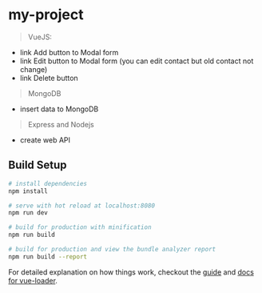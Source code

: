 # my-project

> VueJS: 
+ link Add button to Modal form 
+ link Edit button to Modal form  (you can edit contact but old contact not change) 
+ link Delete button

> MongoDB
+ insert data to MongoDB <if you save success>

> Express and Nodejs
+ create web API

## Build Setup

``` bash
# install dependencies
npm install

# serve with hot reload at localhost:8080
npm run dev

# build for production with minification
npm run build

# build for production and view the bundle analyzer report
npm run build --report
```

For detailed explanation on how things work, checkout the [guide](http://vuejs-templates.github.io/webpack/) and [docs for vue-loader](http://vuejs.github.io/vue-loader).
